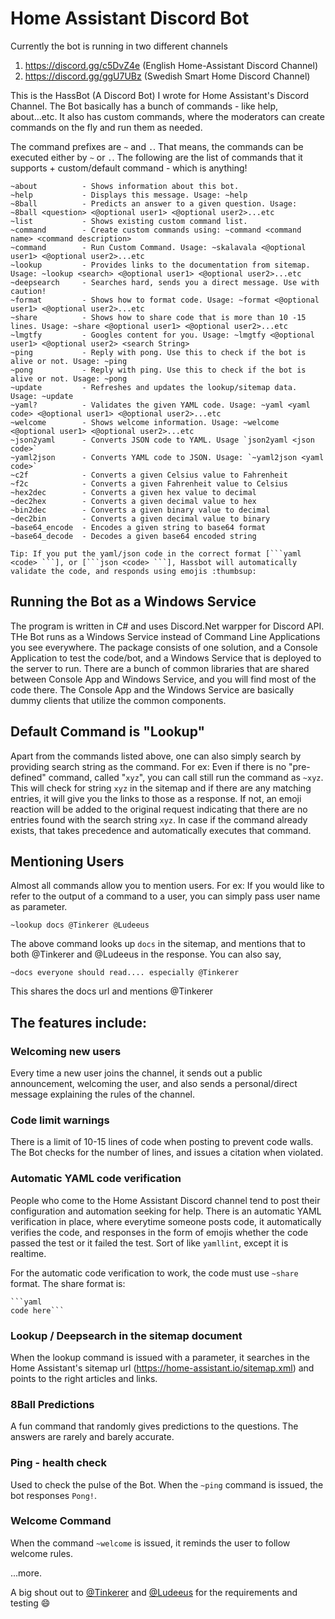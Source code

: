 # Home Assistant Discord Bot

Currently the bot is running in two different channels 
1. https://discord.gg/c5DvZ4e (English Home-Assistant Discord Channel)
2. https://discord.gg/ggU7UBz (Swedish Smart Home Discord Channel)

This is the HassBot (A Discord Bot) I wrote for Home Assistant's Discord Channel. The Bot basically has a bunch of commands - like help, about...etc. It also has custom commands, where the moderators can create commands on the fly and run them as needed. 

The command prefixes are `~` and `.`. That means, the commands can be executed either by `~` or `.`. The following are the list of commands that it supports + custom/default command - which is anything!

```
~about          - Shows information about this bot.
~help           - Displays this message. Usage: ~help
~8ball          - Predicts an answer to a given question. Usage: ~8ball <question> <@optional user1> <@optional user2>...etc
~list           - Shows existing custom command list.
~command        - Create custom commands using: ~command <command name> <command description>
~command        - Run Custom Command. Usage: ~skalavala <@optional user1> <@optional user2>...etc
~lookup         - Provides links to the documentation from sitemap. Usage: ~lookup <search> <@optional user1> <@optional user2>...etc
~deepsearch     - Searches hard, sends you a direct message. Use with caution!
~format         - Shows how to format code. Usage: ~format <@optional user1> <@optional user2>...etc
~share          - Shows how to share code that is more than 10 -15 lines. Usage: ~share <@optional user1> <@optional user2>...etc
~lmgtfy         - Googles content for you. Usage: ~lmgtfy <@optional user1> <@optional user2> <search String>
~ping           - Reply with pong. Use this to check if the bot is alive or not. Usage: ~ping
~pong           - Reply with ping. Use this to check if the bot is alive or not. Usage: ~pong
~update         - Refreshes and updates the lookup/sitemap data. Usage: ~update
~yaml?          - Validates the given YAML code. Usage: ~yaml <yaml code> <@optional user1> <@optional user2>...etc
~welcome        - Shows welcome information. Usage: ~welcome <@optional user1> <@optional user2>...etc
~json2yaml      - Converts JSON code to YAML. Usage `json2yaml <json code>`
~yaml2json      - Converts YAML code to JSON. Usage: `~yaml2json <yaml code>`
~c2f            - Converts a given Celsius value to Fahrenheit
~f2c            - Converts a given Fahrenheit value to Celsius
~hex2dec        - Converts a given hex value to decimal
~dec2hex        - Converts a given decimal value to hex
~bin2dec        - Converts a given binary value to decimal
~dec2bin        - Converts a given decimal value to binary
~base64_encode  - Encodes a given string to base64 format
~base64_decode  - Decodes a given base64 encoded string

Tip: If you put the yaml/json code in the correct format [```yaml <code> ```], or [```json <code> ```], Hassbot will automatically validate the code, and responds using emojis :thumbsup:
```

## Running the Bot as a Windows Service
The program is written in C# and uses Discord.Net warpper for Discord API. THe Bot runs as a Windows Service instead of Command Line Applications you see everywhere. The package consists of one solution, and a Console Application to test the code/bot, and a Windows Service that is deployed to the server to run. There are a bunch of common libraries that are shared between Console App and Windows Service, and you will find most of the code there. The Console App and the Windows Service are basically dummy clients that utilize the common components.


## Default Command is "Lookup"

Apart from the commands listed above, one can also simply search by providing search string as the command. For ex: Even if there is no "pre-defined" command, called "`xyz`", you can call still run the command as `~xyz`. This will check for string `xyz` in the sitemap and if there are any matching entries, it will give you the links to those as a response. If not, an emoji reaction will be added to the original request indicating that there are no entries found with the search string `xyz`. In case if the command already exists, that takes precedence and automatically executes that command. 

## Mentioning Users

Almost all commands allow you to mention users. For ex: If you would like to refer to the output of a command to a user, you can simply pass user name as parameter.

```
~lookup docs @Tinkerer @Ludeeus
```

The above command looks up `docs` in the sitemap, and mentions that to both @Tinkerer and @Ludeeus in the response. You can also say,

```
~docs everyone should read.... especially @Tinkerer
```
This shares the docs url and mentions @Tinkerer


## The features include:

### Welcoming new users
Every time a new user joins the channel, it sends out a public announcement, welcoming the user, and also sends a personal/direct message explaining the rules of the channel.

### Code limit warnings
There is a limit of 10-15 lines of code when posting to prevent code walls. The Bot checks for the number of lines, and issues a citation when violated.

### Automatic YAML code verification
People who come to the Home Assistant Discord channel tend to post their configuration and automation seeking for help. There is an automatic YAML verification in place, where everytime someone posts code, it automatically verifies the code, and responses in the form of emojis whether the code passed the test or it failed the test. Sort of like `yamllint`, except it is realtime.

For the automatic code verification to work, the code must use `~share` format. The share format is:

```
```yaml
code here```
```

### Lookup / Deepsearch in the sitemap document
When the lookup command is issued with a parameter, it searches in the Home Assistant's sitemap url (https://home-assistant.io/sitemap.xml) and points to the right articles and links.

### 8Ball Predictions
A fun command that randomly gives predictions to the questions. The answers are rarely and barely accurate.

### Ping - health check
Used to check the pulse of the Bot. When the `~ping` command is issued, the bot responses `Pong!`.

### Welcome Command
When the command `~welcome` is issued, it reminds the user to follow welcome rules.

...more.

A big shout out to [@Tinkerer](https://github.com/DubhAd/Home-AssistantConfig/) and [@Ludeeus](https://github.com/ludeeus) for the requirements and testing :smile:
